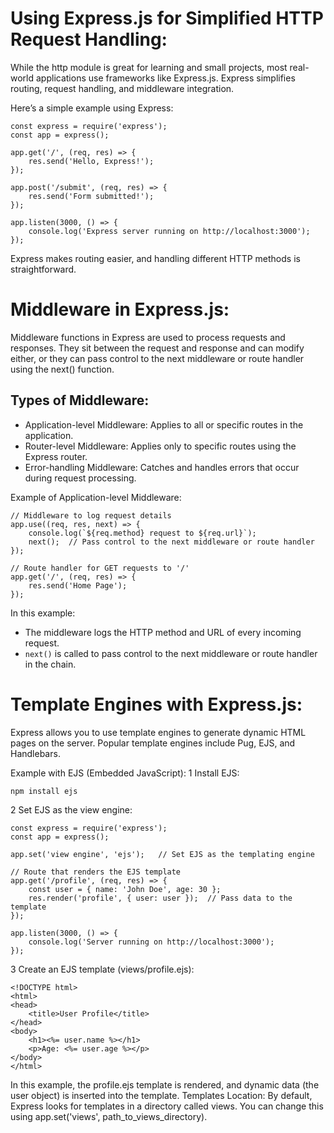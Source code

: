 # Using Express.js for Simplified HTTP Request Handling:
While the http module is great for learning and small projects, most real-world applications use frameworks like Express.js. Express simplifies routing, request handling, and middleware integration.

Here’s a simple example using Express:
```
const express = require('express');
const app = express();

app.get('/', (req, res) => {
    res.send('Hello, Express!');
});

app.post('/submit', (req, res) => {
    res.send('Form submitted!');
});

app.listen(3000, () => {
    console.log('Express server running on http://localhost:3000');
});
```
Express makes routing easier, and handling different HTTP methods is straightforward.

# Middleware in Express.js:
Middleware functions in Express are used to process requests and responses. They sit between the request and response and can modify either, or they can pass control to the next middleware or route handler using the next() function.

## Types of Middleware:
* Application-level Middleware: Applies to all or specific routes in the application.
* Router-level Middleware: Applies only to specific routes using the Express router.
* Error-handling Middleware: Catches and handles errors that occur during request processing.

Example of Application-level Middleware:
```
// Middleware to log request details
app.use((req, res, next) => {
    console.log(`${req.method} request to ${req.url}`);
    next();  // Pass control to the next middleware or route handler
});

// Route handler for GET requests to '/'
app.get('/', (req, res) => {
    res.send('Home Page');
});
```
In this example:

* The middleware logs the HTTP method and URL of every incoming request.
* ``next()`` is called to pass control to the next middleware or route handler in the chain.

# Template Engines with Express.js:
Express allows you to use template engines to generate dynamic HTML pages on the server. Popular template engines include Pug, EJS, and Handlebars.

Example with EJS (Embedded JavaScript):
1 Install EJS:
```
npm install ejs
```
2 Set EJS as the view engine:
```
const express = require('express');
const app = express();

app.set('view engine', 'ejs');   // Set EJS as the templating engine

// Route that renders the EJS template
app.get('/profile', (req, res) => {
    const user = { name: 'John Doe', age: 30 };
    res.render('profile', { user: user });  // Pass data to the template
});

app.listen(3000, () => {
    console.log('Server running on http://localhost:3000');
});

```
3 Create an EJS template (views/profile.ejs):
```
<!DOCTYPE html>
<html>
<head>
    <title>User Profile</title>
</head>
<body>
    <h1><%= user.name %></h1>
    <p>Age: <%= user.age %></p>
</body>
</html>

```
In this example, the profile.ejs template is rendered, and dynamic data (the user object) is inserted into the template.
Templates Location: By default, Express looks for templates in a directory called views. You can change this using app.set('views', path_to_views_directory).